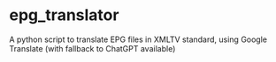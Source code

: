# epg_translator
A python script to translate EPG files in XMLTV standard, using Google Translate (with fallback to ChatGPT available)
